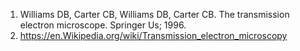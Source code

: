1. Williams DB, Carter CB, Williams DB, Carter CB. The transmission electron microscope. Springer Us; 1996.
2. https://en.Wikipedia.org/wiki/Transmission_electron_microscopy
